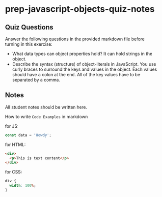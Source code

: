 # prep-javascript-objects-quiz-notes

## Quiz Questions

Answer the following questions in the provided markdown file before turning in this exercise:

- What data types can object properties hold?
  It can hold strings in the object.
- Describe the syntax (structure) of object-literals in JavaScript.
  You use curly braces to surround the keys and values in the object. Each values should have a colon at the end. All of the key values have to be separated by a comma.

## Notes

All student notes should be written here.

How to write `Code Examples` in markdown

for JS:

```javascript
const data = 'Howdy';
```

for HTML:

```html
<div>
  <p>This is text content</p>
</div>
```

for CSS:

```css
div {
  width: 100%;
}
```
